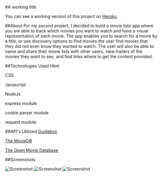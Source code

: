 #A working title

You can see a working version of this project on [Heroku](https://bwalen.herokuapp.com/)

##About
For my second project, I decided to build a movie lists app where you are able to track which movies you want to watch and have a visual representation of each movie.  The app enables you to search for a movie by a title, or use discovery options to find movies the user find movies that they did not even know they wanted to watch.  The user will also be able to name and share their movie lists with other users, view trailers of the movies they want to see, and find links where to get the content provided.

##Technologies Used
Html

CSS

Javascript

NodeJs

  express module

  cookie parser module

  request module


##API's Utilized
[Guidebox](https://api.guidebox.com/)

[The MovieDB](https://www.themoviedb.org/documentation/api)

[The Open Movie Database](http://omdbapi.com/)

##Screenshots

![Screenshot](https://raw.githubusercontent.com/bwalen/project-two/master/public/images/ss1.png)
![Screenshot](https://raw.githubusercontent.com/bwalen/project-two/master/public/images/ss2.png)
![Screenshot](https://raw.githubusercontent.com/bwalen/project-two/master/public/images/ss3.png)
